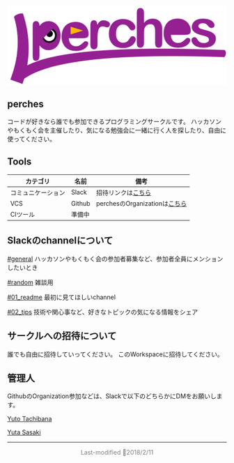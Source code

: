 <div style="text-align: center;"><img src="images/logo_lg.png"></div>

## perches

コードが好きなら誰でも参加できるプログラミングサークルです。
ハッカソンやもくもく会を主催したり、気になる勉強会に一緒に行く人を探したり、自由に使ってください。

## Tools

| カテゴリ | 名前 | 備考 |
| ------- | --- | --- |
|コミュニケーション | Slack | 招待リンクは[こちら](https://join.slack.com/t/perches/shared_invite/enQtNTQ2NTE0NDUyMzA1LTA0ZWE4OGVmMDM2OTA0NmNlNTU2N2EyNzYzZTVkNGQ5YWM4NjUwNzI4NjJjOTA5MGVkMmMyZDE5NWYyZDY1MmQ)|
| VCS | Github | perchesのOrganizationは[こちら](https://github.com/perches-team)|
| CIツール | 準備中 | |

## Slackのchannelについて

[#general](https://perches.slack.com/messages/CC6P9PWCB/) ハッカソンやもくもく会の参加者募集など、参加者全員にメンションしたいとき

[#random](https://perches.slack.com/messages/CC6P9PWHH/) 雑談用

[#01_readme](https://perches.slack.com/messages/CC7U96KM5/) 最初に見てほしいchannel

[#02_tips](https://perches.slack.com/messages/CDC6TNQ3H/) 技術や関心事など、好きなトピックの気になる情報をシェア

## サークルへの招待について

誰でも自由に招待していってください。
このWorkspaceに招待してください。


## 管理人

GithubのOrganization参加などは、Slackで以下のどちらかにDMをお願いします。

[Yuto Tachibana](https://perches.slack.com/messages/DC6AUL6SV/)

[Yuta Sasaki](https://perches.slack.com/messages/DCMPRQMJ9/)


---
<p style="color: gray; text-align: center;">Last-modified 💚2018/2/11</p>